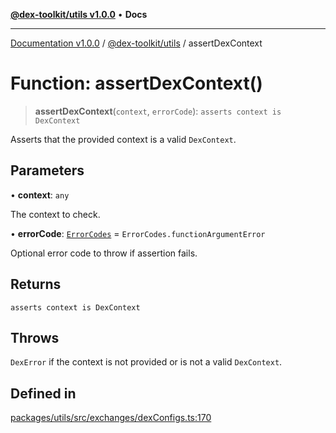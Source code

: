 [**@dex-toolkit/utils v1.0.0**](../README.md) • **Docs**

***

[Documentation v1.0.0](../../../packages.md) / [@dex-toolkit/utils](../README.md) / assertDexContext

# Function: assertDexContext()

> **assertDexContext**(`context`, `errorCode`): `asserts context is DexContext`

Asserts that the provided context is a valid `DexContext`.

## Parameters

• **context**: `any`

The context to check.

• **errorCode**: [`ErrorCodes`](../enumerations/ErrorCodes.md) = `ErrorCodes.functionArgumentError`

Optional error code to throw if assertion fails.

## Returns

`asserts context is DexContext`

## Throws

`DexError` if the context is not provided or is not a valid `DexContext`.

## Defined in

[packages/utils/src/exchanges/dexConfigs.ts:170](https://github.com/niZmosis/dex-toolkit/blob/3d8b41b44787b30fbea5de3ab4737662ffb61bc8/packages/utils/src/exchanges/dexConfigs.ts#L170)
